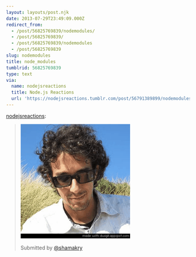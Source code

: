 ```yaml
---
layout: layouts/post.njk
date: 2013-07-29T23:49:09.000Z
redirect_from:
  - /post/56825769839/nodemodules/
  - /post/56825769839/
  - /post/56825769839/nodemodules
  - /post/56825769839
slug: nodemodules
title: node_modules
tumblrid: 56825769839
type: text
via:
  name: nodejsreactions
  title: Node.js Reactions
  url: 'https://nodejsreactions.tumblr.com/post/56791389899/nodemodules'
---
```

<p><a href="http://nodejsreactions.tumblr.com/post/56791389899/node-modules" class="tumblr_blog">nodejsreactions</a>:</p>

<blockquote><p><img alt="image" src="./Ho7X0W0.gif"/></p>
<p>Submitted by <a href="https://twitter.com/shamakry">@shamakry</a></p></blockquote>
